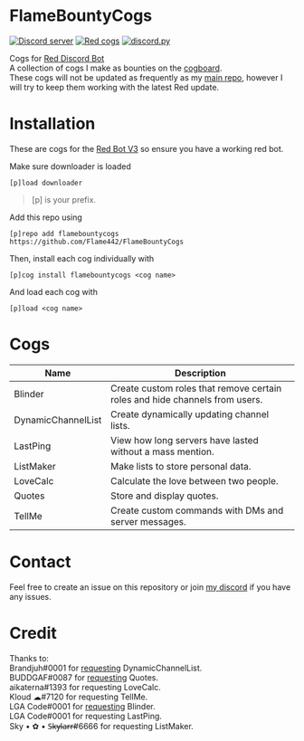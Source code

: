 # FlameBountyCogs

[![Discord server](https://discordapp.com/api/guilds/535921134152187919/embed.png)](https://discord.gg/bYqCjvu)
[![Red cogs](https://img.shields.io/badge/Red--DiscordBot-cogs-red.svg)](https://github.com/Cog-Creators/Red-DiscordBot/tree/V3/develop)
[![discord.py](https://img.shields.io/badge/discord-py-blue.svg)](https://github.com/Rapptz/discord.py)

Cogs for [Red Discord Bot](https://github.com/Cog-Creators/Red-DiscordBot)  
A collection of cogs I make as bounties on the [cogboard](https://cogboard.red/c/bounties).  
These cogs will not be updated as frequently as my [main repo](https://github.com/Flame442/FlameCogs), however I will try to keep them working with the latest Red update.

# Installation

These are cogs for the [Red Bot V3](https://github.com/Cog-Creators/Red-DiscordBot/tree/V3/develop) so ensure you have a working red bot.

Make sure downloader is loaded

`[p]load downloader`

>[p] is your prefix.

Add this repo using

`[p]repo add flamebountycogs https://github.com/Flame442/FlameBountyCogs`

Then, install each cog individually with

`[p]cog install flamebountycogs <cog name>`

And load each cog with

`[p]load <cog name>`

# Cogs

Name | Description
--- | ---
Blinder | Create custom roles that remove certain roles and hide channels from users.
DynamicChannelList | Create dynamically updating channel lists.
LastPing | View how long servers have lasted without a mass mention.
ListMaker | Make lists to store personal data.
LoveCalc | Calculate the love between two people.
Quotes | Store and display quotes.
TellMe | Create custom commands with DMs and server messages.

# Contact

Feel free to create an issue on this repository or join [my discord](https://discord.gg/bYqCjvu) if you have any issues.

# Credit

Thanks to:  
Brandjuh#0001 for [requesting](https://cogboard.red/t/dynamic-embedded-channel-information/464) DynamicChannelList.  
BUDDGAF#0087 for [requesting](https://cogboard.red/t/completed-and-paid-need-a-quote-cog/424) Quotes.  
aikaterna#1393 for requesting LoveCalc.  
Kloud ☁#7120 for requesting TellMe.  
LGA Code#0001 for [requesting](https://cogboard.red/t/hired-blinders-cog/508) Blinder.  
LGA Code#0001 for requesting LastPing.  
Sky • ✿ • S̶k̶y̶l̶a̶r̶r̶#6666 for requesting ListMaker.  
